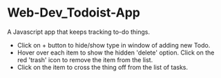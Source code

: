 # Web-Dev_Todoist-App

A Javascript app that keeps tracking to-do things.

- Click on + button to hide/show type in window of adding new Todo.
- Hover over each item to show the hidden 'delete' option. Click on the red 'trash' icon to remove the item from the list.
- Click on the item to cross the thing off from the list of tasks.
